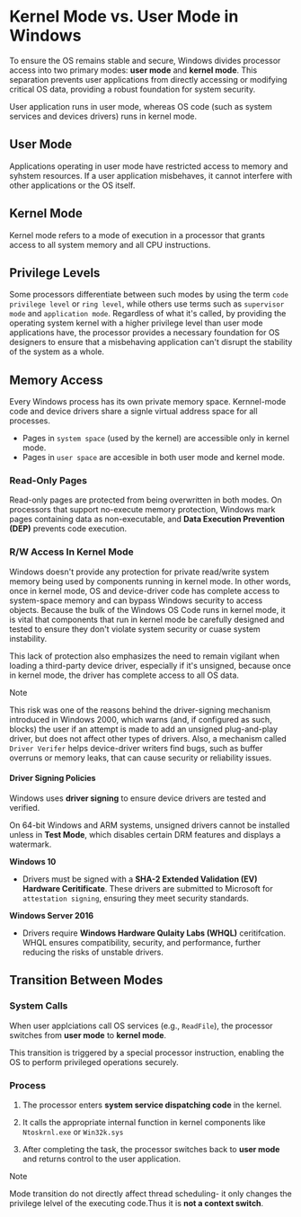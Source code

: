 # Kernel Mode vs. User Mode in Windows

To ensure the OS remains stable and secure, Windows divides processor access into two primary modes: **user mode** and **kernel mode**. This separation prevents user applications from directly accessing or modifying critical OS data, providing a robust foundation for system security.

User application runs in user mode, whereas OS code (such as system services and devices drivers) runs in kernel mode.

## User Mode

Applications operating in user mode have restricted access to memory and syhstem resources. If a user application misbehaves, it cannot interfere with other applications or the OS itself.

## Kernel Mode

Kernel mode refers to a mode of execution in a processor that grants access to all system memory and all CPU instructions.

## Privilege Levels

Some processors differentiate between such modes by using the term `code privilege level` or `ring level`, while others use terms such as `supervisor mode` and `application mode`. Regardless of what it's called, by providing the operating system kernel with a higher privilege level than user mode applications have, the processor provides a necessary foundation for OS designers to ensure that a misbehaving application can't disrupt the stability of the system as a whole.

## Memory Access

Every Windows process has its own private memory space. Kernnel-mode code and device drivers share a signle virtual address space for all processes.

- Pages in `system space` (used by the kernel) are accessible only in kernel mode.
- Pages in `user space` are accesible in both user mode and kernel mode.

### Read-Only Pages

Read-only pages are protected from being overwritten in both modes. On processors that support no-execute memory protection, Windows mark pages containing data as non-executable, and **Data Execution Prevention (DEP)** prevents code execution.

### R/W Access In Kernel Mode

Windows doesn't provide any protection for private read/write system memory being used by components running in kernel mode. In other words, once in kernel mode, OS and device-driver code has complete access to system-space memory and can bypass Windows security to access objects. Because the bulk of the Windows OS Code runs in kernel mode, it is vital that components that run in kernel mode be carefully designed and tested to ensure they don't violate system security or cuase system instability.

This lack of protection also emphasizes the need to remain vigilant when loading a third-party device driver, especially if it's unsigned, because once in kernel mode, the driver has complete access to all OS data.

> [!NOTE]  
> This risk was one of the reasons behind the driver-signing mechanism introduced in Windows 2000, which warns (and, if configured as such, blocks) the user if an attempt is made to add an unsigned plug-and-play driver, but does not affect other types of drivers. Also, a mechanism called `Driver Verifer` helps device-driver writers find bugs, such as buffer overruns or memory leaks, that can cause security or reliability issues.

#### Driver Signing Policies

Windows uses **driver signing** to ensure device drivers are tested and verified.

On 64-bit Windows and ARM systems, unsigned drivers cannot be installed unless in **Test Mode**, which disables certain DRM features and displays a watermark.

**Windows 10**

- Drivers must be signed with a **SHA-2 Extended Validation (EV) Hardware Ceritificate**. These drivers are submitted to Microsoft for `attestation signing`, ensuring they meet security standards.

**Windows Server 2016**

- Drivers require **Windows Hardware Qulaity Labs (WHQL)** ceritifcation. WHQL ensures compatibility, security, and performance, further reducing the risks of unstable drivers.

## Transition Between Modes

### System Calls

When user applciations call OS services (e.g., `ReadFile`), the processor switches from **user mode** to **kernel mode**.

This transition is triggered by a special processor instruction, enabling the OS to perform privileged operations securely.

### Process

1. The processor enters **system service dispatching code** in the kernel.

2. It calls the appropriate internal function in kernel components like `Ntoskrnl.exe` or `Win32k.sys`
3. After completing the task, the processor switches back to **user mode** and returns control to the user application.

> [!NOTE]
> Mode transition do not directly affect thread scheduling- it only changes the privilege lelvel of the executing code.Thus it is **not a context switch**.
